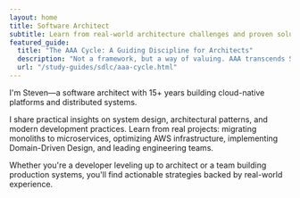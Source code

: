 ```yaml
---
layout: home
title: Software Architect
subtitle: Learn from real-world architecture challenges and proven solutions for scalable systems.
featured_guide:
  title: "The AAA Cycle: A Guiding Discipline for Architects"
  description: "Not a framework, but a way of valuing. AAA transcends SDLC methodologies by instilling what matters: human connection through Align, shared commitment through Agree, and honoring agreements through Apply. Learn the discipline that provides guardrails against the most common failures."
  url: "/study-guides/sdlc/aaa-cycle.html"
---
```


I'm Steven—a software architect with 15+ years building cloud-native platforms and distributed systems.

I share practical insights on system design, architectural patterns, and modern development practices. Learn from real projects: migrating monoliths to microservices, optimizing AWS infrastructure, implementing Domain-Driven Design, and leading engineering teams.

Whether you're a developer leveling up to architect or a team building production systems, you'll find actionable strategies backed by real-world experience.
